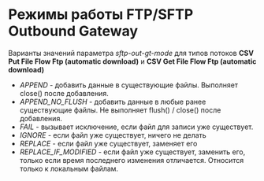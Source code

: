 ﻿<link rel=stylesheet href="topic:style.css" type="text/css">

# Режимы работы FTP/SFTP Outbound Gateway

Варианты значений параметра *sftp-out-gt-mode* для типов потоков **CSV Put File Flow Ftp (automatic download)** и **CSV Get File Flow Ftp (automatic download)**

* *APPEND* - добавить данные в существующие файлы. Выполняет close() после добавления.
* *APPEND_NO_FLUSH* - добавить данные в любые ранее существующие файлы. Не выполняет flush() / close() после добавления.
* *FAIL* - вызывает исключение, если файл для записи уже существует.
* *IGNORE* - если файл уже существует, ничего не делать
* *REPLACE* - если файл уже существует, заменяет его
* *REPLACE_IF_MODIFIED* - если файл уже существует, заменить его, только если время последнего изменения отличается. Относится только к локальным файлам.
